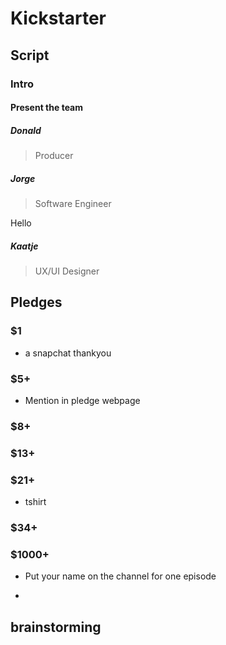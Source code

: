 # Kickstarter


## Script
### Intro

#### Present the team

##### Donald
> Producer

##### Jorge
> Software Engineer

Hello

##### Kaatje
> UX/UI Designer


## Pledges
### $1
- a snapchat thankyou

### $5+
- Mention in pledge webpage

### $8+

### $13+

### $21+
- tshirt

### $34+

### $1000+
- Put your name on the channel for one episode

- 

## brainstorming

